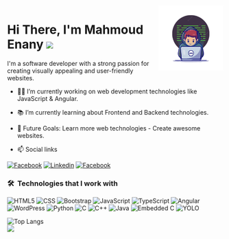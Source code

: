 <img align="right" src="https://raw.githubusercontent.com/mohamedelkashef15/mohamedelkashef15/main/github-profile.png" width="30%">
<h1>
  Hi There, I'm Mahmoud Enany 
  <img src="https://media.giphy.com/media/hvRJCLFzcasrR4ia7z/giphy.gif" width="28">
</h1>
<p>
I'm a software developer with a strong passion for creating visually appealing and user-friendly websites. 
</p>

- 👨‍💻 I’m currently working on web development technologies like JavaScript & Angular.
- 📚 I’m currently learning about Frontend and Backend technologies.
- 🎯 Future Goals: Learn more web technologies - Create awesome websites.
  
- 📫 Social links
<p>
<a href="https://www.facebook.com/share/1AgtWgxNHE/"><img
    src="https://img.shields.io/badge/-Facebook-3b5998?style=flat&logo=facebook&logoColor=white" alt="Facebook"></a>
<a href="https://www.linkedin.com/in/mahmoud-enany-ab3768220"><img
    src="https://img.shields.io/badge/-Linkedin-0072b1?style=flat&logo=linkedin&logoColor=white" alt="Linkedin"></a>
<a href="https://www.instagram.com/mahmoud_enany23"><img
    src="https://img.shields.io/badge/-Instagram-d62976?style=flat&logo=instagram&logoColor=white"
    alt="Facebook"></a>
</p>

### 🛠 &nbsp;Technologies that I work with
![HTML5](https://img.shields.io/badge/-HTML5-000000?style=flat&logo=html5)
![CSS](https://img.shields.io/badge/-CSS-000000?style=flat&logo=css3)
![Bootstrap](https://img.shields.io/badge/-Bootstrap-000000?style=flat&logo=bootstrap)
![JavaScript](https://img.shields.io/badge/-JavaScript-000000?style=flat&logo=javascript)
![TypeScript](https://img.shields.io/badge/-TypeScript-000000?style=flat&logo=typescript)
![Angular](https://img.shields.io/badge/Angular-DD0031?style=flat&logo=angular&logoColor=white&labelColor=B52E31)
![WordPress](https://img.shields.io/badge/-WordPress-000000?style=flat&logo=wordpress)
![Python](https://img.shields.io/badge/Python-3776AB?style=flat&logo=python&logoColor=white&labelColor=306998)
![C](https://img.shields.io/badge/C-A8B9CC?style=flat&logo=c&logoColor=white&labelColor=555555)
![C++](https://img.shields.io/badge/C++-00599C?style=flat&logo=c%2B%2B&logoColor=white&labelColor=444444)
![Java](https://img.shields.io/badge/Java-007396?style=flat&logo=java&logoColor=white&labelColor=333333)
![Embedded C](https://img.shields.io/badge/Embedded%20C-003366?style=flat&logo=c&logoColor=white&labelColor=222222)
![YOLO](https://img.shields.io/badge/YOLO-FFCC00?style=flat&logo=python&logoColor=black&labelColor=202020)



<!-- ![Top Langs](https://github-readme-stats.vercel.app/api/top-langs/?username=mohamedelkashef15&hide_progress=true) -->
![Top Langs](https://github-readme-stats.vercel.app/api/top-langs/?username=Mahmoud-Enany&layout=compact)
<br>
<a href="https://komarev.com/ghpvc/?username=Mahmoud-Enany&style=for-the-badge">
    <img src="https://komarev.com/ghpvc/?username=Mahmoud-Enany&style=for-the-badge">
</a>
